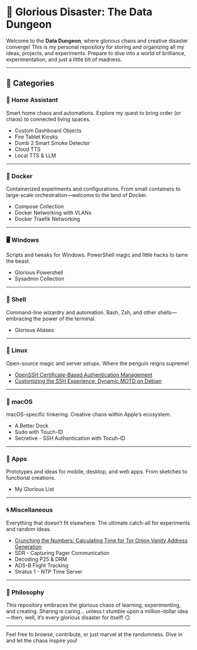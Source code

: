 # 🏰 **Glorious Disaster: The Data Dungeon**

Welcome to the **Data Dungeon**, where glorious chaos and creative disaster converge! This is my personal repository for storing and organizing all my ideas, projects, and experiments. Prepare to dive into a world of brilliance, experimentation, and just a little bit of madness.

---

## 📂 **Categories**

### 🏡 **Home Assistant**

Smart home chaos and automations. Explore my quest to bring order (or chaos) to connected living spaces.

- Custom Dashboard Objects
- Fire Tablet Kiosks
- Dumb 2 Smart Smoke Detector
- Cloud TTS
- Local TTS & LLM

---

### 🐳 **Docker**

Containerized experiments and configurations. From small containers to large-scale orchestration—welcome to the land of Docker.

- Compose Collection
- Docker Networking with VLANs
- Docker Traefik Networking

---

### 🖥️ **Windows**

Scripts and tweaks for Windows. PowerShell magic and little hacks to tame the beast.

- Glorious Powershell
- Sysadmin Collection

---

### 🐚 **Shell**

Command-line wizardry and automation. Bash, Zsh, and other shells—embracing the power of the terminal.

- Glorious Aliases

---

### 🐧 **Linux**

Open-source magic and server setups. Where the penguin reigns supreme!

- [OpenSSH Certificate-Based Authentication Management](/data/linux/OpenSSH/draft0001.md)
- [Customizing the SSH Experience: Dynamic MOTD on Debian](/data/linux/dynamic_motd.md)

---

### 🍎 **macOS**

macOS-specific tinkering. Creative chaos within Apple’s ecosystem.

- A Better Dock
- Sudo with Touch-ID
- Secretive - SSH Authentication with Tocuh-ID

---

### 📱 **Apps**

Prototypes and ideas for mobile, desktop, and web apps. From sketches to functional creations.

- My Glorious List

---

### 🌀 **Miscellaneous**

Everything that doesn’t fit elsewhere. The ultimate catch-all for experiments and random ideas.

- [Crunching the Numbers: Calculating Time for Tor Onion Vanity Address Generation](/data/misc/cryptography/tor-ed25519-addresses.md)
- SDR - Capturing Pager Communication
- Decoding P25 & DRM
- ADS-B Flight Tracking
- Stratus 1 - NTP Time Server

---

### 🌟 **Philosophy**

This repository embraces the glorious chaos of learning, experimenting, and creating. Sharing is caring... unless I stumble upon a million-dollar idea—then, well, it’s every glorious disaster for itself! 😏

---

Feel free to browse, contribute, or just marvel at the randomness. Dive in and let the chaos inspire you!
